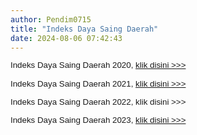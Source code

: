 ```yaml
---
author: Pendim0715
title: "Indeks Daya Saing Daerah"
date: 2024-08-06 07:42:43
---
```

<p style="margin: 0cm; line-height: 1.1;"><span style="font-family: arial, helvetica, sans-serif; font-size: 10pt;"><span style="vertical-align: inherit;"><span style="vertical-align: inherit;"><span style="vertical-align: inherit;"><span style="vertical-align: inherit;">Indeks Daya Saing Daerah 2020, </span></span></span></span><a href="https://drive.google.com/file/d/1YCGpXPsVYHHI1_pALk5wa-1EZXyoBhy7/view?usp=sharing"><span style="vertical-align: inherit;"><span style="vertical-align: inherit;"><span style="vertical-align: inherit;"><span style="vertical-align: inherit;">klik disini &gt;&gt;&gt;</span></span></span></span></a></span></p>

<p style="margin: 0cm; line-height: 1.1;"><span style="font-size: 10pt; font-family: arial, helvetica, sans-serif;">&nbsp;</span></p>

<p style="margin: 0cm; line-height: 1.1;"><span style="font-family: arial, helvetica, sans-serif; font-size: 10pt;"><span style="vertical-align: inherit;"><span style="vertical-align: inherit;"><span style="vertical-align: inherit;"><span style="vertical-align: inherit;">Indeks Daya Saing Daerah 2021, </span></span></span></span><a href="https://drive.google.com/file/d/1JpjogoAvbiPUaXGpNlXU1HfVER9qMZTT/view?usp=sharing"><span style="vertical-align: inherit;"><span style="vertical-align: inherit;"><span style="vertical-align: inherit;"><span style="vertical-align: inherit;">klik disini &gt;&gt;&gt;</span></span></span></span></a></span></p>

<p style="margin: 0cm; line-height: 1.1;"><span style="font-size: 10pt; font-family: arial, helvetica, sans-serif;">&nbsp;</span></p>

<p style="margin: 0cm; line-height: 1.1;"><span style="font-family: arial, helvetica, sans-serif; font-size: 10pt;"><span style="vertical-align: inherit;"><span style="vertical-align: inherit;"><span style="vertical-align: inherit;"><span style="vertical-align: inherit;">Indeks Daya Saing Daerah 2022, klik disini &gt;&gt;&gt;</span></span></span></span></span></p>

<p style="margin: 0cm; line-height: 1.1;"><span style="font-size: 10pt; font-family: arial, helvetica, sans-serif;">&nbsp;</span></p>

<p style="margin: 0cm; line-height: 1.1;"><span style="font-family: arial, helvetica, sans-serif; font-size: 10pt;"><span style="vertical-align: inherit;"><span style="vertical-align: inherit;"><span style="vertical-align: inherit;"><span style="vertical-align: inherit;">Indeks Daya Saing Daerah 2023, </span></span></span></span><a href="https://drive.google.com/file/d/10rHPJ8L4xrTNBzxWDqHkIUw_bp-RZYTs/view?usp=sharing"><span style="vertical-align: inherit;"><span style="vertical-align: inherit;"><span style="vertical-align: inherit;"><span style="vertical-align: inherit;">klik disini &gt;&gt;&gt;</span></span></span></span></a></span></p>

<p style="margin: 0cm;">&nbsp;</p>
